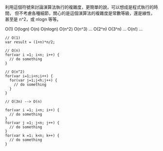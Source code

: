 利用這個符號來討論演算法執行的複雜度，更簡單的說，可以想成是程式執行的時間，
但不考慮各種細節，關心的是這個演算法的複雜度是常數等級，還是線性，甚至是 n^2，或 nlogn 等等。

O(1) O(logn)  O(n)  O(nlogn)  O(n^2)  O(n^3) ... O(2^n)  O(3^n) ... O(n!) ...

```
// O(1)
var result = (1+n)*n/2;
```

```
// O(n)
for(var i =1; i<n; i++) {
  // do something
}
```

```
// O(n^2)
for(var i=1;i<n;i++) {
  for(var j=1;j<h;j++) {
    // do something
  }
}
```

```
// O(3n) --> O(n)

for(var i =1; i<n; i++) {
  // do something
}
for(var j =1; j<n; j++) {
  // do something
}
for(var k =1; k<n; k++) {
  // do something
}
```